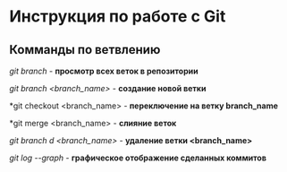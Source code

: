 # Инструкция по работе с Git

## Комманды по ветвлению

*git branch* - **просмотр всех веток в репозитории**

*git branch <branch_name>* - **создание новой ветки**

*git checkout <branch_name> - **переключение на ветку branch_name**

*git merge <branch_name> - **слияние веток**

*git branch d <branch_name>* - **удаление ветки <branch_name>**

*git log --graph* - **графическое отображение сделанных коммитов**
